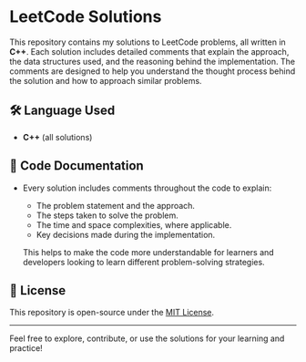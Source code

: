 # LeetCode Solutions

This repository contains my solutions to LeetCode problems, all written in **C++**. Each solution includes detailed comments that explain the approach, the data structures used, and the reasoning behind the implementation. The comments are designed to help you understand the thought process behind the solution and how to approach similar problems.

## 🛠️ Language Used
- **C++** (all solutions)

## 📄 Code Documentation
- Every solution includes comments throughout the code to explain:
  - The problem statement and the approach.
  - The steps taken to solve the problem.
  - The time and space complexities, where applicable.
  - Key decisions made during the implementation.
  
  This helps to make the code more understandable for learners and developers looking to learn different problem-solving strategies.

## 📄 License
This repository is open-source under the [MIT License](LICENSE).

---

Feel free to explore, contribute, or use the solutions for your learning and practice!
